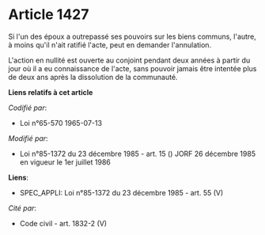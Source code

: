 # Article 1427

Si l'un des époux a outrepassé ses pouvoirs sur les biens communs, l'autre, à moins qu'il n'ait ratifié l'acte, peut en
demander l'annulation.

L'action en nullité est ouverte au conjoint pendant deux années à partir du jour où il a eu connaissance de l'acte, sans
pouvoir jamais être intentée plus de deux ans après la dissolution de la communauté.

**Liens relatifs à cet article**

_Codifié par_:

  - Loi n°65-570 1965-07-13

_Modifié par_:

  - Loi n°85-1372 du 23 décembre 1985 - art. 15 () JORF 26 décembre 1985 en vigueur le 1er juillet 1986

**Liens**:

  - SPEC_APPLI: Loi n°85-1372 du 23 décembre 1985 - art. 55 (V)

_Cité par_:

  - Code civil - art. 1832-2 (V)

